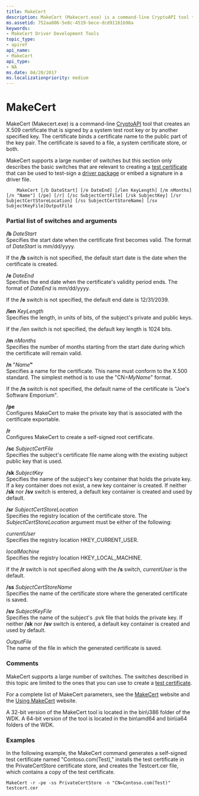 ```yaml
---
title: MakeCert
description: MakeCert (Makecert.exe) is a command-line CryptoAPI tool that creates an X.509 certificate that is signed by a system test root key or by another specified key.
ms.assetid: 752aa806-5e8c-4519-bece-dcd91161b98a
keywords:
- MakeCert Driver Development Tools
topic_type:
- apiref
api_name:
- MakeCert
api_type:
- NA
ms.date: 04/20/2017
ms.localizationpriority: medium
---
```


# MakeCert


MakeCert (Makecert.exe) is a command-line [CryptoAPI](http://go.microsoft.com/fwlink/p/?linkid=136391) tool that creates an X.509 certificate that is signed by a system test root key or by another specified key. The certificate binds a certificate name to the public part of the key pair. The certificate is saved to a file, a system certificate store, or both.

MakeCert supports a large number of switches but this section only describes the basic switches that are relevant to creating a [test certificate](https://msdn.microsoft.com/library/windows/hardware/ff548693) that can be used to test-sign a [driver package](https://msdn.microsoft.com/library/windows/hardware/ff544840) or embed a signature in a driver file.

```
    MakeCert [/b DateStart] [/e DateEnd] [/len KeyLength] [/m nMonths] [/n "Name"] [/pe] [/r] [/sc SubjectCertFile] [/sk SubjectKey] [/sr SubjectCertStoreLocation] [/ss SubjectCertStoreName] [/sv SubjectKeyFile]OutputFile
```

### <span id="partial_list_of_switches_and_arguments"></span><span id="PARTIAL_LIST_OF_SWITCHES_AND_ARGUMENTS"></span>Partial list of switches and arguments

<span id="_b_DateStart"></span><span id="_b_datestart"></span><span id="_B_DATESTART"></span>**/b** *DateStart*  
Specifies the start date when the certificate first becomes valid. The format of *DateStart* is mm/dd/yyyy.

If the **/b** switch is not specified, the default start date is the date when the certificate is created.

<span id="_e_DateEnd"></span><span id="_e_dateend"></span><span id="_E_DATEEND"></span>**/e** *DateEnd*  
Specifies the end date when the certificate's validity period ends. The format of *DateEnd* is mm/dd/yyyy.

If the **/e** switch is not specified, the default end date is 12/31/2039.

<span id="_len_KeyLength"></span><span id="_len_keylength"></span><span id="_LEN_KEYLENGTH"></span>**/len** *KeyLength*  
Specifies the length, in units of bits, of the subject's private and public keys.

If the /len switch is not specified, the default key length is 1024 bits.

<span id="_m_nMonths"></span><span id="_m_nmonths"></span><span id="_M_NMONTHS"></span>**/m** *nMonths*  
Specifies the number of months starting from the start date during which the certificate will remain valid.

<span id="_n__Name_"></span><span id="_n__name_"></span><span id="_N__NAME_"></span>**/n** "<em>Name</em>**"**  
Specifies a name for the certificate. This name must conform to the X.500 standard. The simplest method is to use the "CN=*MyName*" format.

If the **/n** switch is not specified, the default name of the certificate is "Joe's Software Emporium".

<span id="_pe"></span><span id="_PE"></span>**/pe**  
Configures MakeCert to make the private key that is associated with the certificate exportable.

<span id="_r"></span><span id="_R"></span>**/r**  
Configures MakeCert to create a self-signed root certificate.

<span id="_sc_SubjectCertFile"></span><span id="_sc_subjectcertfile"></span><span id="_SC_SUBJECTCERTFILE"></span>**/sc** *SubjectCertFile*  
Specifies the subject's certificate file name along with the existing subject public key that is used.

<span id="_sk_SubjectKey"></span><span id="_sk_subjectkey"></span><span id="_SK_SUBJECTKEY"></span>**/sk** *SubjectKey*  
Specifies the name of the subject's key container that holds the private key. If a key container does not exist, a new key container is created. If neither **/sk** nor **/sv** switch is entered, a default key container is created and used by default.

<span id="_sr_SubjectCertStoreLocation"></span><span id="_sr_subjectcertstorelocation"></span><span id="_SR_SUBJECTCERTSTORELOCATION"></span>**/sr** *SubjectCertStoreLocation*  
Specifies the registry location of the certificate store. The *SubjectCertStoreLocation* argument must be either of the following:

<span id="currentUser"></span><span id="currentuser"></span><span id="CURRENTUSER"></span>*currentUser*  
Specifies the registry location HKEY\_CURRENT\_USER.

<span id="localMachine"></span><span id="localmachine"></span><span id="LOCALMACHINE"></span>*localMachine*  
Specifies the registry location HKEY\_LOCAL\_MACHINE.

If the **/r** switch is not specified along with the **/s** switch, *currentUser* is the default.

<span id="_ss_SubjectCertStoreName"></span><span id="_ss_subjectcertstorename"></span><span id="_SS_SUBJECTCERTSTORENAME"></span>**/ss** *SubjectCertStoreName*  
Specifies the name of the certificate store where the generated certificate is saved.

<span id="_sv_SubjectKeyFile"></span><span id="_sv_subjectkeyfile"></span><span id="_SV_SUBJECTKEYFILE"></span>**/sv** *SubjectKeyFile*  
Specifies the name of the subject's .pvk file that holds the private key. If neither **/sk** nor **/sv** switch is entered, a default key container is created and used by default.

<span id="OutputFile"></span><span id="outputfile"></span><span id="OUTPUTFILE"></span>*OutputFile*  
The name of the file in which the generated certificate is saved.

### <span id="comments"></span><span id="COMMENTS"></span>Comments

MakeCert supports a large number of switches. The switches described in this topic are limited to the ones that you can use to create a [test certificate](https://msdn.microsoft.com/library/windows/hardware/ff548693).

For a complete list of MakeCert parameters, see the [MakeCert](http://go.microsoft.com/fwlink/p/?linkid=62653) website and the [Using MakeCert](http://go.microsoft.com/fwlink/p/?linkid=62655) website.

A 32-bit version of the MakeCert tool is located in the bin\\i386 folder of the WDK. A 64-bit version of the tool is located in the bin\\amd64 and bin\\ia64 folders of the WDK.

### <span id="examples"></span><span id="EXAMPLES"></span>Examples

In the following example, the MakeCert command generates a self-signed test certificate named "Contoso.com(Test)," installs the test certificate in the PrivateCertStore certificate store, and creates the Testcert.cer file, which contains a copy of the test certificate.

```
MakeCert -r -pe -ss PrivateCertStore -n "CN=Contoso.com(Test)" testcert.cer
```

 

 





